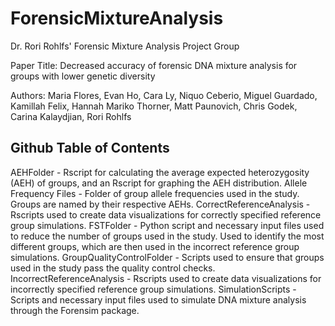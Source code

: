 # ForensicMixtureAnalysis
Dr. Rori Rohlfs' Forensic Mixture Analysis Project Group

Paper Title: Decreased accuracy of forensic DNA mixture analysis for groups with lower genetic diversity 

Authors: Maria Flores, Evan Ho, Cara Ly, Niquo Ceberio, Miguel Guardado, Kamillah Felix, Hannah Mariko Thorner, Matt Paunovich, Chris Godek, Carina Kalaydjian, Rori Rohlfs

## Github Table of Contents
AEHFolder - Rscript for calculating the average expected heterozygosity (AEH) of groups, and an Rscript for graphing the AEH distribution.
Allele Frequency Files - Folder of group allele frequencies used in the study. Groups are named by their respective AEHs.
CorrectReferenceAnalysis - Rscripts used to create data visualizations for correctly specified reference group simulations.
FSTFolder - Python script and necessary input files used to reduce the number of groups used in the study. Used to identify the most different groups, which are then used in the incorrect reference group simulations.
GroupQualityControlFolder - Scripts used to ensure that groups used in the study pass the quality control checks.
IncorrectReferenceAnalysis - Rscripts used to create data visualizations for incorrectly specified reference group simulations.
SimulationScripts - Scripts and necessary input files used to simulate DNA mixture analysis through the Forensim package.
